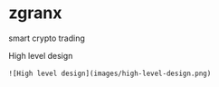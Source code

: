 # zgranx
smart crypto trading

High level design

    ![High level design](images/high-level-design.png)
